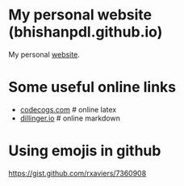# My personal website (bhishanpdl.github.io)
My personal [website](https://bhishanpdl.github.io/).


# Some useful online links
- [codecogs.com](https://www.codecogs.com/latex/eqneditor.php) # online latex
- [dillinger.io](https://dillinger.io) # online markdown

# Using emojis in github
https://gist.github.com/rxaviers/7360908
